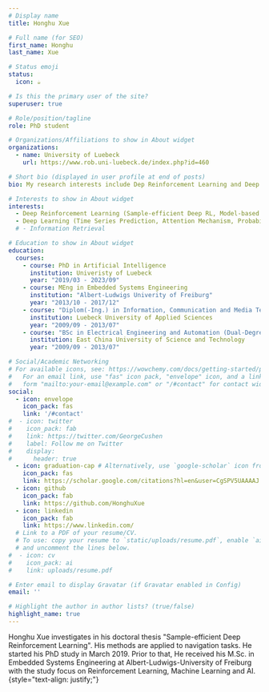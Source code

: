 ```yaml
---
# Display name
title: Honghu Xue

# Full name (for SEO)
first_name: Honghu
last_name: Xue

# Status emoji
status:
  icon: ☕️

# Is this the primary user of the site?
superuser: true

# Role/position/tagline
role: PhD student

# Organizations/Affiliations to show in About widget
organizations:
  - name: University of Luebeck
    url: https://www.rob.uni-luebeck.de/index.php?id=460

# Short bio (displayed in user profile at end of posts)
bio: My research interests include Dep Reinforcement Learning and Deep Learning.

# Interests to show in About widget
interests:
  - Deep Reinforcement Learning (Sample-efficient Deep RL, Model-based RL, Automatic Curriculum Learning, Efficient Exploration Strategies, Distributional RL)
  - Deep Learning (Time Series Prediction, Attention Mechanism, Probabilistic Deep Learning, Generation of High Resolution Images, Video Prediction)
  # - Information Retrieval

# Education to show in About widget
education:
  courses:
    - course: PhD in Artificial Intelligence
      institution: Univeristy of Luebeck 
      year: "2019/03 - 2023/09"
    - course: MEng in Embedded Systems Engineering
      institution: "Albert-Ludwigs Univerity of Freiburg"
      year: "2013/10 - 2017/12"
    - course: "Diplom(-Ing.) in Information, Communication and Media Technology (Dual-Degree)"
      institution: Luebeck University of Applied Sciences
      year: "2009/09 - 2013/07"
    - course: "BSc in Electrical Engineering and Automation (Dual-Degree)"
      institution: East China University of Science and Technology
      year: "2009/09 - 2013/07"

# Social/Academic Networking
# For available icons, see: https://wowchemy.com/docs/getting-started/page-builder/#icons
#   For an email link, use "fas" icon pack, "envelope" icon, and a link in the
#   form "mailto:your-email@example.com" or "/#contact" for contact widget.
social:
  - icon: envelope
    icon_pack: fas
    link: '/#contact'
#  - icon: twitter
#    icon_pack: fab
#    link: https://twitter.com/GeorgeCushen
#    label: Follow me on Twitter
#    display:
#      header: true
  - icon: graduation-cap # Alternatively, use `google-scholar` icon from `ai` icon pack
    icon_pack: fas
    link: https://scholar.google.com/citations?hl=en&user=CgSPV5UAAAAJ
  - icon: github
    icon_pack: fab
    link: https://github.com/HonghuXue
  - icon: linkedin
    icon_pack: fab
    link: https://www.linkedin.com/
  # Link to a PDF of your resume/CV.
  # To use: copy your resume to `static/uploads/resume.pdf`, enable `ai` icons in `params.yaml`,
  # and uncomment the lines below.
#  - icon: cv
#    icon_pack: ai
#    link: uploads/resume.pdf

# Enter email to display Gravatar (if Gravatar enabled in Config)
email: ''

# Highlight the author in author lists? (true/false)
highlight_name: true
---
```


Honghu Xue investigates in his doctoral thesis "Sample-efficient Deep Reinforcement Learning". His methods are applied to navigation tasks. He started his PhD study in March 2019. Prior to that, He received his M.Sc. in Embedded Systems Engineering at Albert-Ludwigs-University of Freiburg with the study focus on Reinforcement Learning, Machine Learning and AI.
{style="text-align: justify;"}
